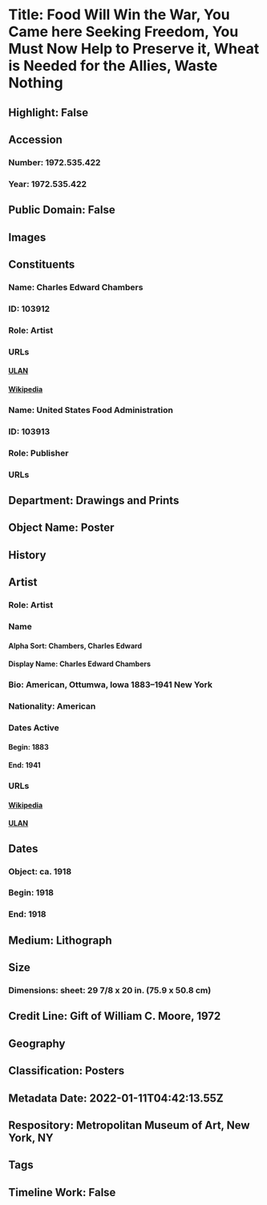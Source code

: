# Title: Food Will Win the War, You Came here Seeking Freedom, You Must Now Help to Preserve it, Wheat is Needed for the Allies, Waste Nothing
## Highlight: False
## Accession
### Number: 1972.535.422
### Year: 1972.535.422
## Public Domain: False
## Images
## Constituents
### Name: Charles Edward Chambers
### ID: 103912
### Role: Artist
### URLs
#### [ULAN](http://vocab.getty.edu/page/ulan/500026963)
#### [Wikipedia](https://www.wikidata.org/wiki/Q23020275)
### Name: United States Food Administration
### ID: 103913
### Role: Publisher
### URLs
## Department: Drawings and Prints
## Object Name: Poster
## History
## Artist
### Role: Artist
### Name
#### Alpha Sort: Chambers, Charles Edward
#### Display Name: Charles Edward Chambers
### Bio: American, Ottumwa, Iowa 1883–1941 New York
### Nationality: American
### Dates Active
#### Begin: 1883
#### End: 1941
### URLs
#### [Wikipedia](https://www.wikidata.org/wiki/Q23020275)
#### [ULAN](http://vocab.getty.edu/page/ulan/500026963)
## Dates
### Object: ca. 1918
### Begin: 1918
### End: 1918
## Medium: Lithograph
## Size
### Dimensions: sheet: 29 7/8 x 20 in. (75.9 x 50.8 cm)
## Credit Line: Gift of William C. Moore, 1972
## Geography
## Classification: Posters
## Metadata Date: 2022-01-11T04:42:13.55Z
## Respository: Metropolitan Museum of Art, New York, NY
## Tags
## Timeline Work: False